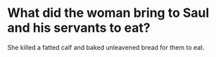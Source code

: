 # What did the woman bring to Saul and his servants to eat?

She killed a fatted calf and baked unleavened bread for them to eat.
